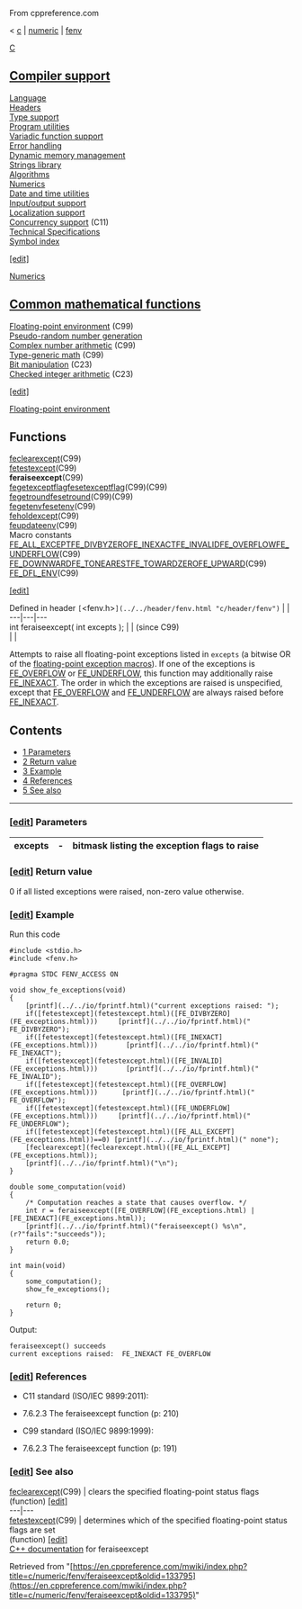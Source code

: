 From cppreference.com

< [c](../../../c.html "c")‎ | [numeric](../../numeric.html "c/numeric")‎ | [fenv](../fenv.html "c/numeric/fenv")

[ C](../../../c.html "c")

[Compiler support](../../compiler_support.html "c/compiler support")  
---  
[Language](../../language.html "c/language")  
[Headers](../../header.html "c/header")  
[Type support](../../types.html "c/types")  
[Program utilities](../../program.html "c/program")  
[Variadic function support](../../variadic.html "c/variadic")  
[Error handling](../../error.html "c/error")  
[Dynamic memory management](../../memory.html "c/memory")  
[Strings library](../../string.html "c/string")  
[Algorithms](../../algorithm.html "c/algorithm")  
[Numerics](../../numeric.html "c/numeric")  
[Date and time utilities](../../chrono.html "c/chrono")  
[Input/output support](../../io.html "c/io")  
[Localization support](../../locale.html "c/locale")  
[Concurrency support](../../thread.html "c/thread") (C11)  
[Technical Specifications](../../experimental.html "c/experimental")  
[Symbol index](../../index.html "c/symbol index")  
  
[[edit]](https://en.cppreference.com/mwiki/index.php?title=Template:c/navbar_content&action=edit)

[ Numerics](../../numeric.html "c/numeric")

[Common mathematical functions](../math.html "c/numeric/math")  
---  
[Floating-point environment](../fenv.html "c/numeric/fenv") (C99)  
[Pseudo-random number generation](../random.html "c/numeric/random")  
[Complex number arithmetic](../complex.html "c/numeric/complex") (C99)  
[Type-generic math](../tgmath.html "c/numeric/tgmath") (C99)  
[Bit manipulation](../../numeric.html#Bit_manipulation "c/numeric") (C23)  
[Checked integer arithmetic](../../numeric.html#Checked_integer_arithmetic "c/numeric") (C23)  
  
[[edit]](https://en.cppreference.com/mwiki/index.php?title=Template:c/numeric/navbar_content&action=edit)

[ Floating-point environment](../fenv.html "c/numeric/fenv")

Functions  
---  
[feclearexcept](feclearexcept.html "c/numeric/fenv/feclearexcept")(C99)  
[fetestexcept](fetestexcept.html "c/numeric/fenv/fetestexcept")(C99)  
**feraiseexcept**(C99)  
[fegetexceptflagfesetexceptflag](feexceptflag.html "c/numeric/fenv/feexceptflag")(C99)(C99)  
[fegetroundfesetround](feround.html "c/numeric/fenv/feround")(C99)(C99)  
[fegetenvfesetenv](feenv.html "c/numeric/fenv/feenv")(C99)  
[feholdexcept](feholdexcept.html "c/numeric/fenv/feholdexcept")(C99)  
[feupdateenv](feupdateenv.html "c/numeric/fenv/feupdateenv")(C99)  
Macro constants  
[FE_ALL_EXCEPTFE_DIVBYZEROFE_INEXACTFE_INVALIDFE_OVERFLOWFE_UNDERFLOW](FE_exceptions.html "c/numeric/fenv/FE exceptions")(C99)  
[FE_DOWNWARDFE_TONEARESTFE_TOWARDZEROFE_UPWARD](FE_round.html "c/numeric/fenv/FE round")(C99)  
[FE_DFL_ENV](FE_DFL_ENV.html "c/numeric/fenv/FE DFL ENV")(C99)  
  
[[edit]](https://en.cppreference.com/mwiki/index.php?title=Template:c/numeric/fenv/navbar_content&action=edit)

Defined in header `[`<fenv.h>`](../../header/fenv.html "c/header/fenv")` |  |   
---|---|---  
int feraiseexcept( int excepts ); |  |  (since C99)  
| |   
  
Attempts to raise all floating-point exceptions listed in `excepts` (a bitwise OR of the [floating-point exception macros](FE_exceptions.html "c/numeric/fenv/FE exceptions")). If one of the exceptions is [FE_OVERFLOW](FE_exceptions.html "c/numeric/fenv/FE exceptions") or [FE_UNDERFLOW](FE_exceptions.html), this function may additionally raise [FE_INEXACT](FE_exceptions.html "c/numeric/fenv/FE exceptions"). The order in which the exceptions are raised is unspecified, except that [FE_OVERFLOW](FE_exceptions.html "c/numeric/fenv/FE exceptions") and [FE_UNDERFLOW](FE_exceptions.html) are always raised before [FE_INEXACT](FE_exceptions.html "c/numeric/fenv/FE exceptions"). 

## Contents

  * [1 Parameters](feraiseexcept.html#Parameters)
  * [2 Return value](feraiseexcept.html#Return_value)
  * [3 Example](feraiseexcept.html#Example)
  * [4 References](feraiseexcept.html#References)
  * [5 See also](feraiseexcept.html#See_also)

  
---  
  
### [[edit](https://en.cppreference.com/mwiki/index.php?title=c/numeric/fenv/feraiseexcept&action=edit&section=1 "Edit section: Parameters")] Parameters

excepts  |  \-  |  bitmask listing the exception flags to raise   
---|---|---  
  
### [[edit](https://en.cppreference.com/mwiki/index.php?title=c/numeric/fenv/feraiseexcept&action=edit&section=2 "Edit section: Return value")] Return value

​0​ if all listed exceptions were raised, non-zero value otherwise. 

### [[edit](https://en.cppreference.com/mwiki/index.php?title=c/numeric/fenv/feraiseexcept&action=edit&section=3 "Edit section: Example")] Example

Run this code
    
    
    #include <stdio.h>
    #include <fenv.h>
     
    #pragma STDC FENV_ACCESS ON
     
    void show_fe_exceptions(void)
    {
        [printf](../../io/fprintf.html)("current exceptions raised: ");
        if([fetestexcept](fetestexcept.html)([FE_DIVBYZERO](FE_exceptions.html)))     [printf](../../io/fprintf.html)(" FE_DIVBYZERO");
        if([fetestexcept](fetestexcept.html)([FE_INEXACT](FE_exceptions.html)))       [printf](../../io/fprintf.html)(" FE_INEXACT");
        if([fetestexcept](fetestexcept.html)([FE_INVALID](FE_exceptions.html)))       [printf](../../io/fprintf.html)(" FE_INVALID");
        if([fetestexcept](fetestexcept.html)([FE_OVERFLOW](FE_exceptions.html)))      [printf](../../io/fprintf.html)(" FE_OVERFLOW");
        if([fetestexcept](fetestexcept.html)([FE_UNDERFLOW](FE_exceptions.html)))     [printf](../../io/fprintf.html)(" FE_UNDERFLOW");
        if([fetestexcept](fetestexcept.html)([FE_ALL_EXCEPT](FE_exceptions.html))==0) [printf](../../io/fprintf.html)(" none");
        [feclearexcept](feclearexcept.html)([FE_ALL_EXCEPT](FE_exceptions.html));
        [printf](../../io/fprintf.html)("\n");
    }
     
    double some_computation(void)
    {
        /* Computation reaches a state that causes overflow. */
        int r = feraiseexcept([FE_OVERFLOW](FE_exceptions.html) | [FE_INEXACT](FE_exceptions.html));
        [printf](../../io/fprintf.html)("feraiseexcept() %s\n", (r?"fails":"succeeds"));
        return 0.0;
    }
     
    int main(void)
    {
        some_computation();
        show_fe_exceptions();
     
        return 0;
    }

Output: 
    
    
    feraiseexcept() succeeds
    current exceptions raised:  FE_INEXACT FE_OVERFLOW

### [[edit](https://en.cppreference.com/mwiki/index.php?title=c/numeric/fenv/feraiseexcept&action=edit&section=4 "Edit section: References")] References

  * C11 standard (ISO/IEC 9899:2011): 



    

  * 7.6.2.3 The feraiseexcept function (p: 210) 



  * C99 standard (ISO/IEC 9899:1999): 



    

  * 7.6.2.3 The feraiseexcept function (p: 191) 



### [[edit](https://en.cppreference.com/mwiki/index.php?title=c/numeric/fenv/feraiseexcept&action=edit&section=5 "Edit section: See also")] See also

[ feclearexcept](feclearexcept.html "c/numeric/fenv/feclearexcept")(C99) |  clears the specified floating-point status flags   
(function) [[edit]](https://en.cppreference.com/mwiki/index.php?title=Template:c/numeric/fenv/dsc_feclearexcept&action=edit)  
---|---  
[ fetestexcept](fetestexcept.html "c/numeric/fenv/fetestexcept")(C99) |  determines which of the specified floating-point status flags are set   
(function) [[edit]](https://en.cppreference.com/mwiki/index.php?title=Template:c/numeric/fenv/dsc_fetestexcept&action=edit)  
[C++ documentation](../../../cpp/numeric/fenv/feraiseexcept.html "cpp/numeric/fenv/feraiseexcept") for feraiseexcept  
  
Retrieved from "[https://en.cppreference.com/mwiki/index.php?title=c/numeric/fenv/feraiseexcept&oldid=133795](https://en.cppreference.com/mwiki/index.php?title=c/numeric/fenv/feraiseexcept&oldid=133795)" 
